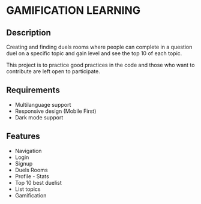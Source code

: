 # GAMIFICATION LEARNING

## Description

Creating and finding duels rooms where people can complete in a question duel on a specific topic and gain level and see the top 10 of each topic.

This project is to practice good practices in the code and those who want to contribute are left open to participate.

## Requirements 

- Multilanguage support
- Responsive design (Mobile First)
- Dark mode support

## Features

- Navigation
- Login
- Signup
- Duels Rooms 
- Profile - Stats
- Top 10 best duelist
- List topics
- Gamification




